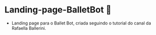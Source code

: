  # Landing-page-BalletBot :art:

 * Landing page para o Ballet Bot, criada seguindo o tutorial do canal da Rafaella Ballerini.





